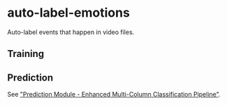 # auto-label-emotions
Auto-label events that happen in video files.

## Training

## Prediction
See ["Prediction Module - Enhanced Multi-Column Classification Pipeline"](/doc/prediction_readme.md).